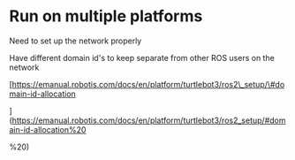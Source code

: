 # Run on multiple platforms

Need to set up the network properly

Have different domain id's to keep separate from other ROS users on the network

[https://emanual.robotis.com/docs/en/platform/turtlebot3/ros2\_setup/\#domain-id-allocation   
  
 ](https://emanual.robotis.com/docs/en/platform/turtlebot3/ros2_setup/#domain-id-allocation%20

%20)

